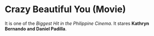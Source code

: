 # **Crazy Beautiful You (Movie)** 
It is one of the *Biggest Hit in the Philippine Cinema*. It stares **Kathryn Bernando and Daniel Padilla**.
